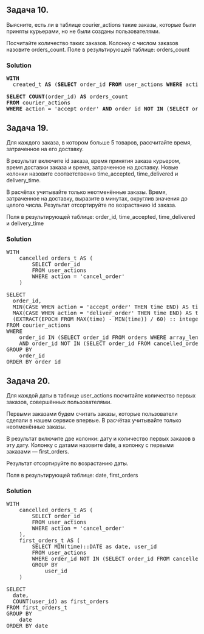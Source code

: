 ## Задача 10.
Выясните, есть ли в таблице courier_actions такие заказы, которые были приняты курьерами, но не были созданы пользователями. 

Посчитайте количество таких заказов.
Колонку с числом заказов назовите orders_count.
Поле в результирующей таблице: orders_count

### Solution
<pre>
<b>WITH</b>
  created_t <b>AS</b> (<b>SELECT</b> order_id <b>FROM</b> user_actions <b>WHERE</b> action = 'create_order')

<b>SELECT</b> <b>COUNT</b>(order_id) <b>AS</b> orders_count
<b>FROM</b> courier_actions
<b>WHERE</b> action = 'accept_order' <b>AND</b> order_id <b>NOT IN</b> (<b>SELECT</b> order_id <b>FROM</b> created_t)
</pre>

## Задача 19.
Для каждого заказа, в котором больше 5 товаров, рассчитайте время, затраченное на его доставку. 

В результат включите id заказа, время принятия заказа курьером, время доставки заказа и время, затраченное на доставку. Новые колонки назовите соответственно time_accepted, time_delivered и delivery_time.

В расчётах учитывайте только неотменённые заказы. Время, затраченное на доставку, выразите в минутах, округлив значения до целого числа. Результат отсортируйте по возрастанию id заказа.

Поля в результирующей таблице: order_id, time_accepted, time_delivered и delivery_time

### Solution
<pre>WITH
    cancelled_orders_t AS (
        SELECT order_id
        FROM user_actions
        WHERE action = 'cancel_order'
    )

SELECT
  order_id,
  MIN(CASE WHEN action = 'accept_order' THEN time END) AS time_accepted,
  MAX(CASE WHEN action = 'deliver_order' THEN time END) AS time_delivered,
  (EXTRACT(EPOCH FROM MAX(time) - MIN(time)) / 60) :: integer AS delivery_time
FROM courier_actions
WHERE 
    order_id IN (SELECT order_id FROM orders WHERE array_length(product_ids, 1) > 5)
    AND order_id NOT IN (SELECT order_id FROM cancelled_orders_t)
GROUP BY
    order_id
ORDER BY order_id</pre>

## Задача 20.
Для каждой даты в таблице user_actions посчитайте количество первых заказов, совершённых пользователями.

Первыми заказами будем считать заказы, которые пользователи сделали в нашем сервисе впервые. В расчётах учитывайте только неотменённые заказы.

В результат включите две колонки: дату и количество первых заказов в эту дату. Колонку с датами назовите date, а колонку с первыми заказами — first_orders.

Результат отсортируйте по возрастанию даты.

Поля в результирующей таблице: date, first_orders

### Solution
<pre>WITH
    cancelled_orders_t AS (
        SELECT order_id
        FROM user_actions
        WHERE action = 'cancel_order'
    ),
    first_orders_t AS (
        SELECT MIN(time)::DATE as date, user_id
        FROM user_actions
        WHERE order_id NOT IN (SELECT order_id FROM cancelled_orders_t)
        GROUP BY
            user_id
    )

SELECT
  date,
  COUNT(user_id) as first_orders
FROM first_orders_t
GROUP BY
    date
ORDER BY date</pre>
